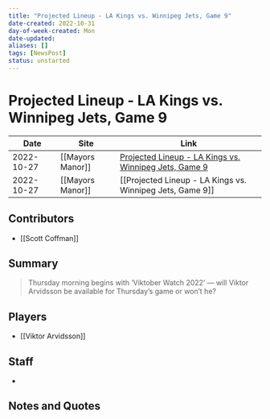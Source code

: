 ```yaml
---
title: "Projected Lineup - LA Kings vs. Winnipeg Jets, Game 9"
date-created: 2022-10-31
day-of-week-created: Mon
date-updated: 
aliases: []
tags: [NewsPost]
status: unstarted
---
```


# Projected Lineup - LA Kings vs. Winnipeg Jets, Game 9

| Date       | Site             | Link                                                                                                                                        |
| ---------- | ---------------- | ------------------------------------------------------------------------------------------------------------------------------------------- |
| 2022-10-27 | [[Mayors Manor]] | [Projected Lineup - LA Kings vs. Winnipeg Jets, Game 9](https://mayorsmanor.com/2022/10/projected-lineup-la-kings-vs-winnipeg-jets-game-9/) |
| 2022-10-27 | [[Mayors Manor]] | [[Projected Lineup - LA Kings vs. Winnipeg Jets, Game 9]]                                                                                   |

## Contributors
- [[Scott Coffman]]


## Summary
> Thursday morning begins with ‘Viktober Watch 2022’ — will Viktor Arvidsson be available for Thursday’s game or won’t he?


## Players
- [[Viktor Arvidsson]]


## Staff
- 


## Notes and Quotes
> 

